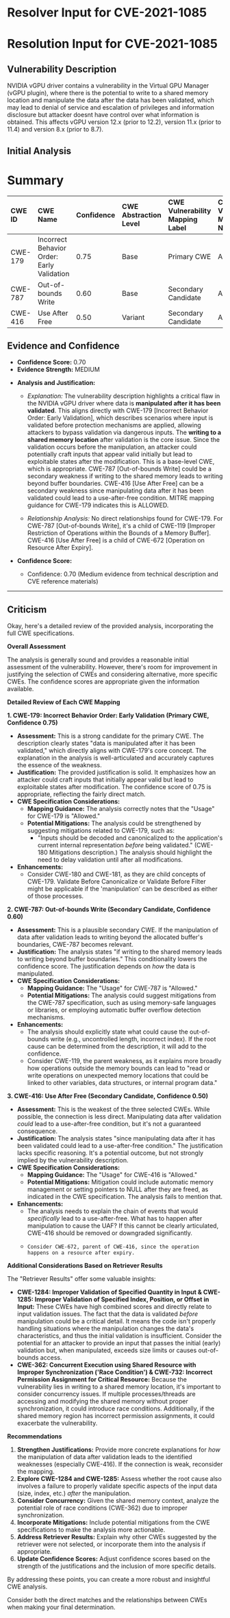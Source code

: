 # Resolver Input for CVE-2021-1085

# Resolution Input for CVE-2021-1085

## Vulnerability Description
NVIDIA vGPU driver contains a vulnerability in the Virtual GPU Manager (vGPU plugin), where there is the potential to write to a shared memory location and manipulate the data after the data has been validated, which may lead to denial of service and escalation of privileges and information disclosure but attacker doesnt have control over what information is obtained. This affects vGPU version 12.x (prior to 12.2), version 11.x (prior to 11.4) and version 8.x (prior to 8.7).

## Initial Analysis
# Summary
| CWE ID    | CWE Name                                                                     | Confidence | CWE Abstraction Level | CWE Vulnerability Mapping Label | CWE-Vulnerability Mapping Notes |
| :--------- | :--------------------------------------------------------------------------- | :--------- | :-------------------- | :------------------------------ | :------------------------------ |
| CWE-179     | Incorrect Behavior Order: Early Validation                                 | 0.75       | Base                  | Primary CWE                     | Allowed                       |
| CWE-787     | Out-of-bounds Write                                                          | 0.60       | Base                  | Secondary Candidate             | Allowed                       |
| CWE-416     | Use After Free                                                               | 0.50       | Variant               | Secondary Candidate             | Allowed                       |

## Evidence and Confidence

*   **Confidence Score:** 0.70
*   **Evidence Strength:** MEDIUM

- **Analysis and Justification:**  
  - *Explanation:* The vulnerability description highlights a critical flaw in the NVIDIA vGPU driver where data is **manipulated after it has been validated**. This aligns directly with CWE-179 [Incorrect Behavior Order: Early Validation], which describes scenarios where input is validated before protection mechanisms are applied, allowing attackers to bypass validation via dangerous inputs. The **writing to a shared memory location** after validation is the core issue. Since the validation occurs before the manipulation, an attacker could potentially craft inputs that appear valid initially but lead to exploitable states after the modification. This is a base-level CWE, which is appropriate. CWE-787 [Out-of-bounds Write] could be a secondary weakness if writing to the shared memory leads to writing beyond buffer boundaries. CWE-416 [Use After Free] can be a secondary weakness since manipulating data after it has been validated could lead to a use-after-free condition. MITRE mapping guidance for CWE-179 indicates this is ALLOWED.
  
  - *Relationship Analysis:* No direct relationships found for CWE-179. For CWE-787 [Out-of-bounds Write], it's a child of CWE-119 [Improper Restriction of Operations within the Bounds of a Memory Buffer]. CWE-416 [Use After Free] is a child of CWE-672 [Operation on Resource After Expiry].

- **Confidence Score:**  
  - Confidence: 0.70 (Medium evidence from technical description and CVE reference materials)

---

## Criticism
Okay, here's a detailed review of the provided analysis, incorporating the full CWE specifications.

**Overall Assessment**

The analysis is generally sound and provides a reasonable initial assessment of the vulnerability. However, there's room for improvement in justifying the selection of CWEs and considering alternative, more specific CWEs.  The confidence scores are appropriate given the information available.

**Detailed Review of Each CWE Mapping**

**1. CWE-179: Incorrect Behavior Order: Early Validation (Primary CWE, Confidence 0.75)**

*   **Assessment:**  This is a strong candidate for the primary CWE. The description clearly states "data is manipulated after it has been validated," which directly aligns with CWE-179's core concept. The explanation in the analysis is well-articulated and accurately captures the essence of the weakness.
*   **Justification:** The provided justification is solid. It emphasizes how an attacker could craft inputs that initially appear valid but lead to exploitable states after modification.  The confidence score of 0.75 is appropriate, reflecting the fairly direct match.
*   **CWE Specification Considerations:**
    *   **Mapping Guidance:** The analysis correctly notes that the "Usage" for CWE-179 is "Allowed."
    *   **Potential Mitigations:** The analysis could be strengthened by suggesting mitigations related to CWE-179, such as:
        *   "Inputs should be decoded and canonicalized to the application's current internal representation *before* being validated." (CWE-180 Mitigations description.) The analysis should highlight the need to delay validation until after all modifications.
*   **Enhancements:**
    * Consider CWE-180 and CWE-181, as they are child concepts of CWE-179. Validate Before Canonicalize or Validate Before Filter might be applicable if the 'manipulation' can be described as either of those processes.

**2. CWE-787: Out-of-bounds Write (Secondary Candidate, Confidence 0.60)**

*   **Assessment:** This is a plausible secondary CWE. If the manipulation of data after validation leads to writing beyond the allocated buffer's boundaries, CWE-787 becomes relevant.
*   **Justification:** The analysis states "if writing to the shared memory leads to writing beyond buffer boundaries." This conditionality lowers the confidence score. The justification depends on *how* the data is manipulated.
*   **CWE Specification Considerations:**
    *   **Mapping Guidance:** The "Usage" for CWE-787 is "Allowed."
    *   **Potential Mitigations:** The analysis could suggest mitigations from the CWE-787 specification, such as using memory-safe languages or libraries, or employing automatic buffer overflow detection mechanisms.
*   **Enhancements:**
    *   The analysis should explicitly state what could cause the out-of-bounds write (e.g., uncontrolled length, incorrect index). If the root cause can be determined from the description, it will add to the confidence.
    *    Consider CWE-119, the parent weakness, as it explains more broadly how operations outside the memory bounds can lead to "read or write operations on unexpected memory locations that could be linked to other variables, data structures, or internal program data."

**3. CWE-416: Use After Free (Secondary Candidate, Confidence 0.50)**

*   **Assessment:** This is the weakest of the three selected CWEs. While possible, the connection is less direct. Manipulating data after validation *could* lead to a use-after-free condition, but it's not a guaranteed consequence.
*   **Justification:** The analysis states "since manipulating data after it has been validated could lead to a use-after-free condition." The justification lacks specific reasoning. It's a potential outcome, but not strongly implied by the vulnerability description.
*   **CWE Specification Considerations:**
    *   **Mapping Guidance:** The "Usage" for CWE-416 is "Allowed."
    *   **Potential Mitigations:** Mitigation could include automatic memory management or setting pointers to NULL after they are freed, as indicated in the CWE specification. The analysis fails to mention that.
*   **Enhancements:**
    *   The analysis needs to explain the chain of events that would *specifically* lead to a use-after-free. What has to happen after manipulation to cause the UAF? If this cannot be clearly articulated, CWE-416 should be removed or downgraded significantly.
    *     Consider CWE-672, parent of CWE-416, since the operation happens on a resource after expiry.

**Additional Considerations Based on Retriever Results**

The "Retriever Results" offer some valuable insights:

*   **CWE-1284: Improper Validation of Specified Quantity in Input & CWE-1285: Improper Validation of Specified Index, Position, or Offset in Input:** These CWEs have high combined scores and directly relate to input validation issues. The fact that the data is validated *before* manipulation could be a critical detail. It means the code isn't properly handling situations where the manipulation changes the data's characteristics, and thus the initial validation is insufficient. Consider the potential for an attacker to provide an input that passes the initial (early) validation but, when manipulated, exceeds size limits or causes out-of-bounds access.
*   **CWE-362: Concurrent Execution using Shared Resource with Improper Synchronization ('Race Condition') & CWE-732: Incorrect Permission Assignment for Critical Resource:** Because the vulnerability lies in writing to a shared memory location, it's important to consider concurrency issues. If multiple processes/threads are accessing and modifying the shared memory without proper synchronization, it could introduce race conditions. Additionally, if the shared memory region has incorrect permission assignments, it could exacerbate the vulnerability.

**Recommendations**

1.  **Strengthen Justifications:**  Provide more concrete explanations for *how* the manipulation of data after validation leads to the identified weaknesses (especially CWE-416). If the connection is weak, reconsider the mapping.
2.  **Explore CWE-1284 and CWE-1285:**  Assess whether the root cause also involves a failure to properly validate specific aspects of the input data (size, index, etc.) *after* the manipulation.
3.  **Consider Concurrency:** Given the shared memory context, analyze the potential role of race conditions (CWE-362) due to improper synchronization.
4.  **Incorporate Mitigations:** Include potential mitigations from the CWE specifications to make the analysis more actionable.
5.  **Address Retriever Results:** Explain why other CWEs suggested by the retriever were not selected, or incorporate them into the analysis if appropriate.
6.  **Update Confidence Scores:** Adjust confidence scores based on the strength of the justifications and the inclusion of more specific details.

By addressing these points, you can create a more robust and insightful CWE analysis.

Consider both the direct matches and the relationships between CWEs
when making your final determination.
        